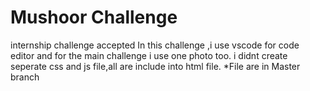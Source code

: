 # Mushoor Challenge
internship challenge accepted
In this challenge ,i use vscode for code editor and for the main challenge i use one photo too. i didnt create seperate css and js file,all are include into html file.
*File are in Master branch
